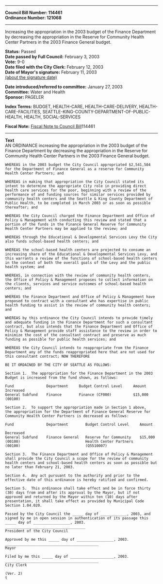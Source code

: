 * * * * *  
  
**Council Bill Number: [](#h0)[](#h2)114461**   
**Ordinance Number: 121068**  
  
* * * * *  
  
Increasing the appropriation in the 2003 budget of the Finance Department by decreasing the appropriation in the Reserve for Community Health Center Partners in the 2003 Finance General budget.  
  
**Status:** Passed   
**Date passed by Full Council:** February 3, 2003   
**Vote:** 9-0   
**Date filed with the City Clerk:** February 12, 2003   
**Date of Mayor's signature:** February 11, 2003   
[(about the signature date)](/~public/approvaldate.htm)   
  
  
**Date introduced/referred to committee:** January 27, 2003   
**Committee:** Water and Health   
**Sponsor:** PAGELER   
  
**Index Terms:** BUDGET, HEALTH-CARE, HEALTH-CARE-DELIVERY, HEALTH-CARE-FACILITIES, SEATTLE-KING-COUNTY-DEPARTMENT-OF-PUBLIC-HEALTH, HEALTH, SOCIAL-SERVICES  
  
**Fiscal Note:** [Fiscal Note to Council Bill](http://clerk.seattle.gov/~public/fnote/114461.htm)[](#h1)[](#h3)114461  
  
* * * * *  
  
**Text**  
    AN ORDINANCE increasing the appropriation in the 2003 budget of the  
    Finance Department by decreasing the appropriation in the Reserve for  
    Community Health Center Partners in the 2003 Finance General budget.  
  
    WHEREAS in the 2003 budget the City Council appropriated $2,541,504  
    for the Department of Finance General as a reserve for Community  
    Health Center Partners; and  
  
    WHEREAS in making that appropriation the City Council stated its  
    intent to determine the appropriate City role in providing direct  
    health care services for the poor, beginning with a review of the  
    performance of and funding sources for similar services provided by  
    community health centers and the Seattle & King County Department of  
    Public Health, to be completed in March 2003 or as soon as possible  
    thereafter; and  
  
    WHEREAS the City Council charged the Finance Department and Office of  
    Policy & Management with conducting this review and stated that a  
    portion of the funds in the Finance General Reserve for Community  
    Health Center Partners may be applied to the review; and  
  
    WHEREAS through the Educational & Developmental Services Levy the City  
    also funds school-based health centers; and  
  
    WHEREAS the school-based health centers are projected to consume an  
    increasing share of the Educational & Developmental Services Levy, and  
    this warrants a review of the functions of school-based health centers  
    in the context of both the overall goals of the Levy and the public  
    health system; and  
  
    WHEREAS, in connection with the review of community health centers,  
    the Office of Policy & Management proposes to collect information on  
    the clients, services and service outcomes of school-based health  
    centers; and  
  
    WHEREAS the Finance Department and Office of Policy & Management have  
    proposed to contract with a consultant who has expertise in public  
    health funding to assist in the review of community health centers;  
    and  
  
    WHEREAS by this ordinance the City Council intends to provide timely  
    and adequate funding in the Finance Department for such a consultant  
    contract, but also intends that the Finance Department and Office of  
    Policy & Management provide staff assistance to the review in order to  
    minimize the cost of the consultant contract and preserve as much  
    funding as possible for public health services; and  
  
    WHEREAS the City Council intends to reappropriate from the Finance  
    Department any of the funds reappropriated here that are not used for  
    this consultant contract; NOW THEREFORE  
  
    BE IT ORDAINED BY THE CITY OF SEATTLE AS FOLLOWS:  
  
    Section 1.  The appropriation for the Finance Department in the 2003  
    Budget is increased from the fund shown, as follows:  
  
    Fund               Department     Budget Control Level     Amount Increased  
    General Subfund    Finance        Finance (CF000)          $15,000  
    (00100)  
  
    Section 2.  To support the appropriation made in Section 1 above,  
    the appropriation for the Department of Finance General Reserve for  
    Community Health Center Partners is decreased as follows:  
  
    Fund               Department        Budget Control Level     Amount  
                                                                  Decreased  
    General Subfund    Finance General   Reserve for Community    $15,000  
    (00100)                              Health Center Partners  
    (00100)                              (Q5510007)  
  
    Section 3.  The Finance Department and Office of Policy & Management  
    shall provide the City Council a scope for the review of community  
    health centers and school-based health centers as soon as possible but  
    no later than February 21, 2003.  
  
    Section 4.  Any act pursuant to the authority and prior to the  
    effective date of this ordinance is hereby ratified and confirmed.  
  
    Section 5.  This ordinance shall take effect and be in force thirty  
    (30) days from and after its approval by the Mayor, but if not  
    approved and returned by the Mayor within ten (10) days after  
    presentation, it shall take effect as provided by Municipal Code  
    Section 1.04.020.  
  
    Passed by the City Council the _____ day of ____________, 2003, and  
    signed by me in open session in authentication of its passage this  
    _____ day of _________________, 2003.  
    _____________________________________  
    President of the City Council  
  
    Approved by me this _____ day of _________________, 2003.  
    ___________________________________________  
    Mayor  
  
    Filed by me this _____ day of ____________________, 2003.  
    ___________________________________________  
    City Clerk  
  
    (Ver. 2)  
    t  
